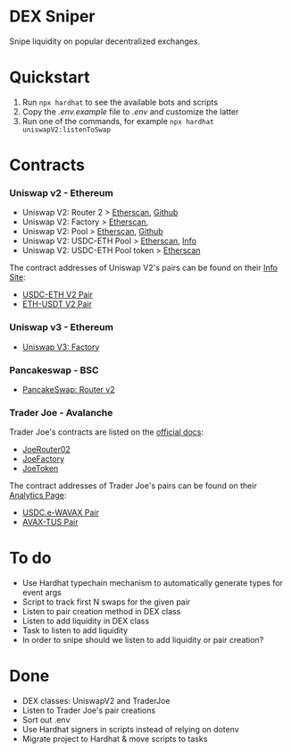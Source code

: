 # DEX Sniper

Snipe liquidity on popular decentralized exchanges.

# Quickstart

1. Run `npx hardhat` to see the available bots and scripts
2. Copy the *.env.example* file to *.env* and customize the latter
3. Run one of the commands, for example `npx hardhat uniswapV2:listenToSwap`

# Contracts

### Uniswap v2 - Ethereum

* Uniswap V2: Router 2 > [Etherscan](https://etherscan.io/address/0x7a250d5630b4cf539739df2c5dacb4c659f2488d#code), [Github](https://github.com/Uniswap/v2-periphery/blob/master/contracts/UniswapV2Router02.sol)
* Uniswap V2: Factory > [Etherscan](https://etherscan.io/address/0x5c69bee701ef814a2b6a3edd4b1652cb9cc5aa6f#code),
* Uniswap V2: Pool > [Etherscan](https://etherscan.io/address/0xB9Cfc842824709F11f0127cB86b3C9E440BD6819#code), [Github](https://github.com/Uniswap/v2-core/blob/master/contracts/interfaces/IUniswapV2Pair.sol)
* Uniswap V2: USDC-ETH Pool > [Etherscan](https://etherscan.io/address/0xb4e16d0168e52d35cacd2c6185b44281ec28c9dc#code), [Info](https://v2.info.uniswap.org/pair/0xb4e16d0168e52d35cacd2c6185b44281ec28c9dc)
* Uniswap V2: USDC-ETH Pool token > [Etherscan](https://etherscan.io/token/0xb4e16d0168e52d35cacd2c6185b44281ec28c9dc)

The contract addresses of Uniswap V2's pairs can be found on their [Info Site](https://v2.info.uniswap.org/pairs):

* [USDC-ETH V2 Pair](https://etherscan.io/address/0xb4e16d0168e52d35cacd2c6185b44281ec28c9dc#code)
* [ETH-USDT V2 Pair](https://etherscan.io/address/0x0d4a11d5eeaac28ec3f61d100daf4d40471f1852#code)

### Uniswap v3 - Ethereum

* [Uniswap V3: Factory](https://etherscan.io/address/0x1f98431c8ad98523631ae4a59f267346ea31f984#code)

### Pancakeswap - BSC

* [PancakeSwap: Router v2](https://bscscan.com/address/0x10ed43c718714eb63d5aa57b78b54704e256024e#code)

### Trader Joe - Avalanche

Trader Joe's contracts are listed on the [official docs](https://docs.traderjoexyz.com/main/security-and-contracts/contracts):

* [JoeRouter02](https://snowtrace.io/address/0x60ae616a2155ee3d9a68541ba4544862310933d4#code)
* [JoeFactory](https://snowtrace.io/address/0x9Ad6C38BE94206cA50bb0d90783181662f0Cfa10)
* [JoeToken](https://snowtrace.io/address/0x6e84a6216eA6dACC71eE8E6b0a5B7322EEbC0fDd)

The contract addresses of Trader Joe's pairs can be found on their [Analytics Page](https://analytics.traderjoexyz.com/pairs):

* [USDC.e-WAVAX Pair](https://snowtrace.io/address/0xa389f9430876455c36478deea9769b7ca4e3ddb1#code)
* [AVAX-TUS Pair](https://snowtrace.io/address/0x565d20bd591b00ead0c927e4b6d7dd8a33b0b319#code)

# To do

* Use Hardhat typechain mechanism to automatically generate types for event args
* Script to track first N swaps for the given pair
* Listen to pair creation method in DEX class
* Listen to add liquidity in DEX class
* Task to listen to add liquidity
* In order to snipe should we listen to add liquidity or pair creation?

# Done

* DEX classes: UniswapV2 and TraderJoe
* Listen to Trader Joe's pair creations
* Sort out .env
* Use Hardhat signers in scripts instead of relying on dotenv 
* Migrate project to Hardhat & move scripts to tasks